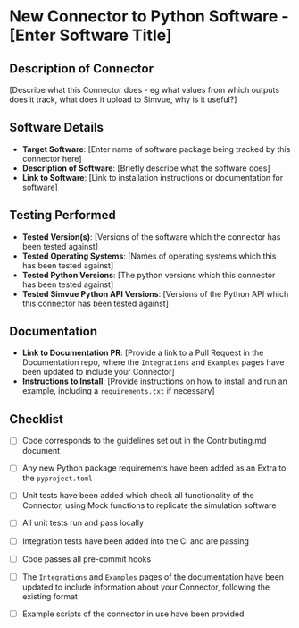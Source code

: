# New Connector to Python Software - [Enter Software Title]

## Description of Connector
[Describe what this Connector does - eg what values from which outputs does it track, what does it upload to Simvue, why is it useful?]

## Software Details
- **Target Software**: [Enter name of software package being tracked by this connector here]
- **Description of Software**: [Briefly describe what the software does]
- **Link to Software**: [Link to installation instructions or documentation for software]

## Testing Performed
- **Tested Version(s)**: [Versions of the software which the connector has been tested against]
- **Tested Operating Systems**: [Names of operating systems which this has been tested against]
- **Tested Python Versions**: [The python versions which this connector has been tested against]
- **Tested Simvue Python API Versions**: [Versions of the Python API which this connector has been tested against]

## Documentation
- **Link to Documentation PR**: [Provide a link to a Pull Request in the Documentation repo, where the `Integrations` and `Examples` pages have been updated to include your Connector]
- **Instructions to Install**: [Provide instructions on how to install and run an example, including a `requirements.txt` if necessary]

## Checklist
- [ ] Code corresponds to the guidelines set out in the Contributing.md document
- [ ] Any new Python package requirements have been added as an Extra to the `pyproject.toml`
- [ ] Unit tests have been added which check all functionality of the Connector, using Mock functions to replicate the simulation software
- [ ] All unit tests run and pass locally
- [ ] Integration tests have been added into the CI and are passing
- [ ] Code passes all pre-commit hooks
- [ ] The `Integrations` and `Examples` pages of the documentation have been updated to include information about your Connector, following the existing format
- [ ] Example scripts of the connector in use have been provided


